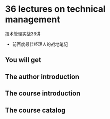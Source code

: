 #  36 lectures on technical management

技术管理实战36讲

+ 前百度最佳经理人的战地笔记

##  You will get


##  The author introduction


##  The course introduction


##  The course catalog


